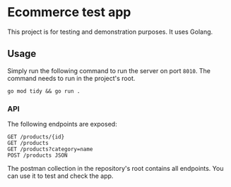 # Ecommerce test app

This project is for testing and demonstration purposes. It uses Golang.

## Usage
Simply run the following command to run the server on port `8010`.
The command needs to run in the project's root. 
```golang
go mod tidy && go run .
```

### API
The following endpoints are exposed:
```shell
GET /products/{id}
GET /products
GET /products?category=name
POST /products JSON
```

The postman collection in the repository's root contains all endpoints. You can use it to test and check the app.